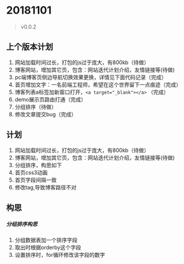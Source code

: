 # 20181101
> v0.0.2

## 上个版本计划
1. 网站加载时间过长，打包的js过于庞大，有800kb（待做）
2. 博客网站，增加其它页，包含：网站迭代计划介绍，友情链接等(待做)
3. pc端博客页侧边导航切换效果更换，详情见下面代码记录（完成）
4. 首页增加文字：一名前端工程师，希望在这个世界留下一点痕迹（完成）
5. 博客列表a标签加新窗口打开，`<a target="_blank"></a>` （完成）
6. demo展示页路由打通（完成）
7. 分组排序（待做）
8. 修改文章提交bug（完成）

## 计划
1. 网站加载时间过长，打包的js过于庞大，有800kb（待做）
2. 博客网站，增加其它页，包含：网站迭代计划介绍，友情链接等(待做)
3. 分组排序，构思如下
4. 首页css3动画
5. 首页字段间隔一致
6. 修改tag,导致博客路径不对

## 构思
##### 分组排序构思
1. 分组数据表加一个排序字段
2. 取出时根据orderby这个字段
3. 设置排序时，for循环修改该字段的数字
